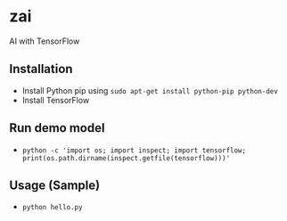 # zai
AI with TensorFlow

## Installation
  - Install Python pip using `sudo apt-get install python-pip python-dev`
  - Install TensorFlow

## Run demo model
  - `python -c 'import os; import inspect; import tensorflow; print(os.path.dirname(inspect.getfile(tensorflow)))'`

## Usage (Sample)
  - `python hello.py`
